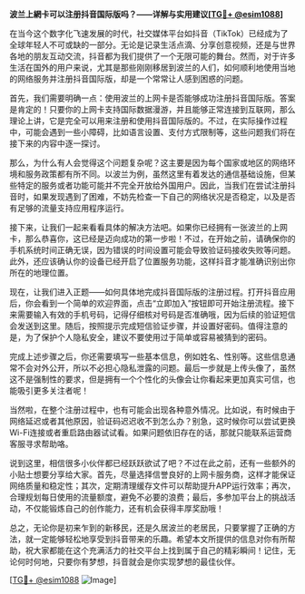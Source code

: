 **波兰上網卡可以注册抖音国际版吗？——详解与实用建议[[TG💪+ @esim1088](https://t.me/s/esim1088)]**

在当今这个数字化飞速发展的时代，社交媒体平台如抖音（TikTok）已经成为了全球年轻人不可或缺的一部分。无论是记录生活点滴、分享创意视频，还是与世界各地的朋友互动交流，抖音都为我们提供了一个无限可能的舞台。然而，对于许多生活在国外的用户来说，尤其是那些刚刚移居到波兰的人们，如何顺利地使用当地的网络服务并注册抖音国际版，却是一个常常让人感到困惑的问题。

首先，我们需要明确一点：使用波兰的上网卡是否能够成功注册抖音国际版。答案是肯定的！只要你的上网卡支持国际数据漫游，并且能够正常连接到互联网，那么理论上讲，它是完全可以用来注册和使用抖音国际版的。不过，在实际操作过程中，可能会遇到一些小障碍，比如语言设置、支付方式限制等，这些问题我们将在接下来的内容中逐一探讨。

那么，为什么有人会觉得这个问题复杂呢？这主要是因为每个国家或地区的网络环境和服务政策都有所不同。以波兰为例，虽然这里有着发达的通信基础设施，但某些特定的服务或者功能可能并不完全开放给外国用户。因此，当我们在尝试注册抖音时，如果发现遇到了困难，不妨先检查一下自己的网络状况是否稳定，以及是否有足够的流量支持应用程序运行。

接下来，让我们一起来看看具体的解决方法吧。如果你已经拥有一张波兰的上网卡，那么恭喜你，这已经是迈向成功的第一步啦！不过，在开始之前，请确保你的手机系统时间正确无误，因为错误的时间设置可能会导致验证码接收失败等问题。此外，还应该确认你的设备已经开启了位置服务功能，这样抖音才能准确识别出你所在的地理位置。

现在，让我们进入正题——如何具体地完成抖音国际版的注册过程。打开抖音应用后，你会看到一个简单的欢迎界面，点击“立即加入”按钮即可开始注册流程。接下来需要输入有效的手机号码，记得仔细核对号码是否准确哦，因为后续的验证短信会发送到这里。随后，按照提示完成短信验证步骤，并设置好密码。值得注意的是，为了保护个人隐私安全，建议不要使用过于简单或容易被猜到的密码。

完成上述步骤之后，你还需要填写一些基本信息，例如姓名、性别等。这些信息通常不会对外公开，所以不必担心隐私泄露的问题。最后一步就是上传头像了，虽然这不是强制性的要求，但是拥有一个个性化的头像会让你看起来更加真实可信，也能吸引更多关注者呢！

当然啦，在整个注册过程中，也有可能会出现各种意外情况。比如说，有时候由于网络延迟或者其他原因，验证码迟迟收不到怎么办？别急，这时候你可以尝试更换Wi-Fi连接或者重启路由器试试看。如果问题依旧存在的话，那就只能联系运营商客服寻求帮助咯。

说到这里，相信很多小伙伴都已经跃跃欲试了吧？不过在此之前，还有一些额外的小贴士想要分享给大家。首先，尽量选择信誉良好的上网卡服务商，这样才能保证网络质量和稳定性；其次，定期清理缓存文件可以帮助提升APP运行效率；再次，合理规划每日使用的流量额度，避免不必要的浪费；最后，多参加平台上的挑战活动，不仅能锻炼自己的创作能力，还有机会获得丰厚奖励哦！

总之，无论你是初来乍到的新移民，还是久居波兰的老居民，只要掌握了正确的方法，就一定能够轻松地享受到抖音带来的乐趣。希望本文所提供的信息对你有所帮助，祝大家都能在这个充满活力的社交平台上找到属于自己的精彩瞬间！记住，无论何时何地，只要你有梦想，抖音就会是你实现梦想的最佳伙伴。

[[TG💪+ @esim1088](https://t.me/s/esim1088) ![Image](https://i.postimg.cc/4NQfJmqS/Snipaste-2025-05-13-00-14-12.png)]